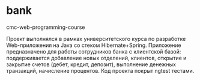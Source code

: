 # bank
cmc-web-programming-course

Проект выполнялся в рамках университетского курса по разработке Web-приложения на Java со стеком Hibernate+Spring. 
Приложение предназначено для работы сотрудников банка с клиентской базой: поддерживается добавление новых отделений, клиентов, открытие и закрытие счетов (дебет, кредит, депозит), выполнение денежных транзакций, начисление процентов. Код проекта покрыт ngtest тестами.
